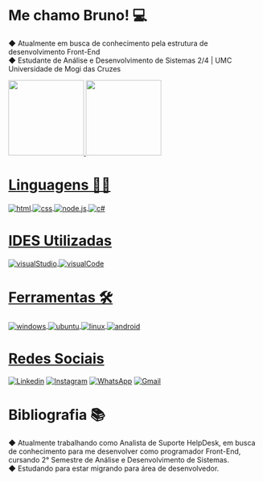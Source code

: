 # Me chamo Bruno! 💻
 ◆ Atualmente em busca de conhecimento pela estrutura de desenvolvimento Front-End <br>
 ◆ Estudante de Análise e Desenvolvimento de Sistemas 2/4 | UMC Universidade de Mogi das Cruzes <br>
 
 <div align>
  <a href="https://github.com/RodrigoD324">
  <img height="150em" src="https://github-readme-stats.vercel.app/api?username=brunoaxlrose&show_icons=true&theme=dark&include_all_commits=true&count_private=true"/>
  <img height="150em" src="https://github-readme-stats.vercel.app/api/top-langs/?username=brunoaxlrose&layout=compact&langs_count=7&theme=dark"/>
</div>



# Linguagens 👨‍💻
  <div style="display: inline_block">
    <img align="center" alt="html" src="https://img.shields.io/badge/HTML-239120?style=for-the-badge&logo=html5&logoColor=white" />
    <img align="center" alt="css" src="https://img.shields.io/badge/CSS-239120?&style=for-the-badge&logo=css3&logoColor=white" />
    <img align="center" alt="node.js" src="https://img.shields.io/badge/javascript-%23323330.svg?style=for-the-badge&logo=javascript&logoColor=yellow" />
    <img align="center" alt="c#" src="https://img.shields.io/badge/c%23-%23239120.svg?style=for-the-badge&logo=c-sharp&logoColor=white" />
    
 
  </div>

# IDES Utilizadas
  <div style="display: inline_block">
      <img align="center" alt="visualStudio" src="https://img.shields.io/badge/Visual%20Studio-5C2D91.svg?style=for-the-badge&logo=visual-studio&logoColor=white" />
      <img align="center" alt="visualCode" src="https://img.shields.io/badge/Visual%20Studio%20Code-0078d7.svg?style=for-the-badge&logo=visual-studio-code&logoColor=white" />

  </div>

# Ferramentas 🛠️
  <div style="display: inline_block">
      <img align="center" alt="windows" src="https://img.shields.io/badge/Windows-0078D6?style=for-the-badge&logo=windows&logoColor=white" />  
      <img align="center" alt="ubuntu" src="https://img.shields.io/badge/Ubuntu-E95420?style=for-the-badge&logo=ubuntu&logoColor=white" />
      <img align="center" alt="linux" src="https://img.shields.io/badge/Linux-FCC624?style=for-the-badge&logo=linux&logoColor=black" />
      <img align="center" alt="android" src="https://img.shields.io/badge/Android-3DDC84?style=for-the-badge&logo=android&logoColor=white" />
 
  </div>

  
# Redes Sociais
 
 [![Linkedin](https://img.shields.io/badge/LinkedIn-0077B5?style=for-the-badge&logo=linkedin&logoColor=white)](https://www.linkedin.com/in/bruno-oliveira-91165122b/)
 [![Instagram](https://img.shields.io/badge/Instagram-E4405F?style=for-the-badge&logo=instagram&logoColor=white)](https://www.instagram.com/bruno_old00/)
 [![WhatsApp](https://img.shields.io/badge/WhatsApp-25D366?style=for-the-badge&logo=whatsapp&logoColor=white)](https://wa.me/+5511963158475/)
 [![Gmail](https://img.shields.io/badge/Gmail-D14836?style=for-the-badge&logo=gmail&logoColor=white)](https://mail.google.com/mail/mu/mp/522/#tl/priority/%5Esmartlabel_personal/)
 
 
 # Bibliografia 📚
 ◆ Atualmente trabalhando como Analista de Suporte HelpDesk, em busca de conhecimento para me desenvolver como programador Front-End, cursando 2° Semestre de Análise e    Desenvolvimento de Sistemas. <br>
 ◆ Estudando para estar migrando para área de desenvolvedor.
 
 
 
